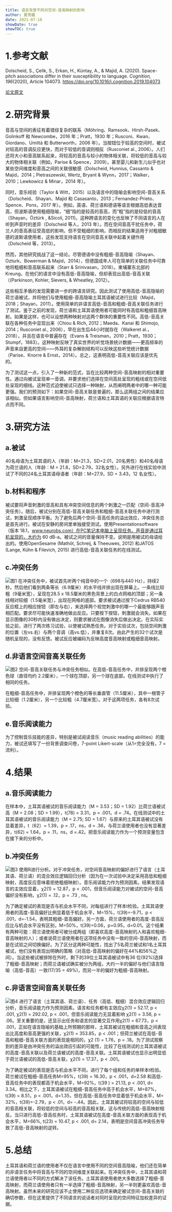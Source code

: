 ```yaml
---
title: 语言背景不同对空间-音高映射的影响
author: 夏秀媚
date: 2021-07-18
showDate: true
showTOC: true
---
```

# 1.参考文献
Dolscheid, S., Çelik, S., Erkan, H., Küntay, A., & Majid, A. (2020). Space-pitch associations differ in their susceptibility to language. *Cognition, 196*(2020), Article 104073. https://doi.org/10.1016/j.cognition.2019.104073

[论文原文](../Source_Files/2021-07-18-XXM1.pdf)
# 2.研究背景
音高与空间的表征有着错综复杂的联系（Möhring、Ramsook、Hirsh-Pasek、Golinkoff 和 Newcombe，2016 年；Pratt，1930 年；Rusconi、Kwan、Giordano、Umiltà 和 Butterworth，2006 年）。当按钮位于较高的空间时，被试对较高的音调反应更快，而对于较低的音调则相反（Rusconiet al., 2006）。人们还将大小和音高联系起来，将较高的音高与较小的物体相关联，将较低的音高与较大的物体相关联（例如，Parise & Spence，2009）。甚至婴儿和新生儿似乎也对某些空间维度和音高之间的关联很敏感（Dolscheid, Hunnius, Cassanto & Majid，2014；Pietraszewski, Wertz, Bryant & Wynn，2017；Walker，2010；Lewkowicz & Minar，2014 年）。

同时，音乐经验（Taylor & Witt，2015）以及语言中的隐喻会影响空间-音高关系（Dolscheid、Shayan、Majid 和 Casasanto，2013；Fernandez-Prieto、Spence、Pons，2017 年）。例如，英语、荷兰语和德语等语言根据高低表达音高，但波斯语使用粗细隐喻，“细”指的是较高的音高，而“粗”指的是较低的音高（Shayan，Öztürk , &Sicoli, 2011)。这种跨语言的变化也反映了不同语言的人在听到声音时的差异（Dolscheid 等人，2013 年）。而在空间音高干扰任务中，荷兰人的音高表征受高低的影响，但不受粗细的影响，而相反的结果适用于对粗细敏感的波斯语使用者，这些发现支持语言在空间音高关联中起着关键作用（Dolscheid 等，2013）。

然而，其他研究挑战了这一结论。尽管德语中没有粗细-音高隐喻（Shayan、Ozturk、Bowerman & Majid，2014），但德国成年人可在简单的关联任务中可靠地将粗细和音高联系起来（Starr & Srinivasan，2018）。柬埔寨东北部的Kreung，在他们的语言中没有高低-音高隐喻，但却表现出高低-音高关联（(Parkinson, Kohler, Sievers, & Wheatley, 2012）。

这些相互矛盾的发现需要进一步的跨语言研究。因此测试了使用高低-音高隐喻的荷兰语被试，并将他们与使用粗细-音高隐喻土耳其语被试进行比较（Majid，2018；Shayan，2011）。使用简单的非语言高低-音高和粗细-音高关联任务进行了测试。鉴于之前的发现，荷兰语和土耳其语使用者可能同时有高低和粗细音高映射。如果是这样，也可以设想两种映射对这两个群体的重要性不同。高低-音高关联在各种任务中显现出来（Chiou & Rich, 2012；Maeda、Kanai 和 Shimojo, 2014；Rusconiet al., 2006），早在出生后44小时就存在（Walkeret al.，2018），并且在语言中普遍存在（Evans & Treisman，2010；Pratt，1930；Stumpf，1883）。这种映射反映了真实世界的听觉场景统计数据——更高频率的声音来自更高的空间——外耳的复杂解剖结构可以反映这些听觉统计数据（Parise、Knorre & Ernst，2014）。总之，这表明高低-音高关联应该是优先的。

为了测试这一点，引入了一种新的范式，旨在比较两种空间-音高映射的相对重要性。通过向被试呈现单一音调，并要求他们选择在空间高处呈现的粗线或在空间低处呈现的细线。这种范式迫使被试只选择一种映射，从而阐明两者中的哪一种可能更强。我们的预测如下：如果空间-音高关联是普遍的，那么这两组之间的结果应该相似。但如果语言影响空间-音高映射，荷兰语和土耳其语的关联应根据语言特点而不同。

# 3.研究方法
## a.被试
40名母语为土耳其语的人（年龄：M=21.3，SD=2.01，20名男性）和40名母语为荷兰语的人（年龄：M = 21.8，SD=2.79，32名女性）。另外进行在线实验中测试了不同的24名土耳其语母语者（年龄：M=27.9，SD = 3.43，12 名女性）。

## b.材料和程序
被试要将声音刺激的音高和具有冲突空间信息的两个刺激之一匹配（空间-音高冲突任务）。随后，被试分别在高低-音高关联任务和粗细-音高关联任务中进行测试，刺激呈现顺序平衡。为了避免后两个空间-音高任务的溢出效应，冲突任务总是首先进行。被试在安静的房间里单独接受测试。使用Presentationsoftware（版本 18.1，www.neurobs.com）在PC笔记本电脑上呈现任务。声音是通过耳机呈现的，大约为 60 dB-a。被试之间的音量保持不变。说明是用被试的母语给出的。使用OpenSesame (Mathôt, Schreij, & Theeuwes, 2012) 和JATOS (Lange, Kühn & Filevich, 2015) 进行高低-音高关联任务的在线测试。

## c.冲突任务
![图1](../Supporting_Information/2021-07-18-XXM1-Fig-1.png)
在冲突任务中，被试首先听两个纯音中的一个（698与440 Hz），持续2秒。然后他们看到两条等长（6.9厘米）的水平线并排出现在屏幕上。一条线比较粗（9毫米宽），呈现在28.5 x 18.5厘米的黑色背景上的白点网格的顶部；另一条线相对较细（1.5毫米宽），出现在网格的底部。要求被试通过按下Cedrus RB540反应框上的相应按钮（即左与右），来选择两个视觉刺激中的哪一个最能够跟声音相匹配。要求尽可能快速准确地做出反应。只要按下按钮，刺激就会消失。如果在显示图像的30秒内没有做出决定，则要求被试在图像消失后做出决定。在实际实验之前，进行了两次练习试验，以使被试熟悉任务。对于实验试次，包括空间刺激的位置（左vs.右）与两个音调（高vs.低），并重复8次。由此产生的32个试次是随机呈现的，没有反馈。被试反应被编码为反映高度音高映射或粗细音高映射。

## d.非语言空间音高关联任务
![图2](../Supporting_Information/2021-07-18-XXM1-Fig-2.png)
空间-音高关联任务与冲突任务相似。在高低-音高任务中，并排呈现两个橙色球（直径均约 2.2厘米），一个球在顶部，另一个球在底部。在线测试中执行了相同的任务。

在粗细-音高任务中，并排呈现两个橙色的等长垂直管（11.5厘米），其中一根管子比较细（1.2厘米），另一个比较粗（4.7厘米宽）。对于这两项任务，各有8次试验。

## e.音乐阅读能力
为了控制音乐技能的差异，特别是被试阅读音乐（music reading abilities）的能力，被试还填写了一份背景调查问卷，7-point Likert-scale（从1=完全没有，7 =流利）。

# 4.结果
## a.音乐阅读能力
在样本中，土耳其语被试的音乐阅读能力（M = 3.53；SD = 1.92）比荷兰语被试高（M = 2.08；SD = 1.99），t(78) = 3.31，p = .001，d = .74。在线测试中的土耳其语被试的音乐阅读能力（M = 2.75; SD = 1.67）与原来的土耳其语被试没有显着差异，t（62）= 1.39，p = .17，ns，d = .36，与荷兰语使用者也没有显著差异，t(62) = 1.64，p = .11，ns，d =.42。把音乐阅读能力作为一个预测变量包含在接下来的分析中。
## b.冲突任务
![图3](../Supporting_Information/2021-07-18-XXM1-Fig-3.png)
使用R进行分析。对于冲突任务，对空间音高映射的偏好进行了语言（土耳其语、荷兰语）的混合效应逻辑回归分析（因为在一次试验中决定采用高低和粗细映射，高度反应意味着拒绝粗细映射）。音乐阅读能力作为预测因素。结果发现语言的主效应显着，χ2(1) = 12.87，p < .001，但音乐阅读能力对被试的空间-音高偏好没有影响，χ2(1) = .12，p = .73 , ns。

为了确定被试的表现是否与机会水平不同，对每组进行了样本t检验。土耳其语使用者的高度-音高偏好比例显着低于机会水平，M=15%，t(39)=-9.71，p < .001，d=-1.54，表明其粗细-音高偏好。另一方面，荷兰语使用者的高度-音高反应比与机会水平没有区别，M=50%，t(39)=0.06，p=0.95，d=0.01。这个结果有两种可能：荷兰语使用者可被分成两组（即喜欢高度-音高映射的人和喜欢粗细-音高映射的人）；或者说荷兰语使用者在这项任务中没有一致的空间-音高映射，而是在试验之间切换偏好。为了区分这两种可能性，找出了5名荷兰被试和1名土耳其被试，他们没有表现出明确的策略（对高低-音高映射的偏好在44%和56%之间）。当这些被试被排除在外时，剩下的39位土耳其语被试中有36 位(92%)选择了粗细-音高映射；而荷兰语被试确实被分为两组，大约一半的偏好与他们语言隐喻（高低-音高）一致(17/35 = 49%)，而另一半的偏好为粗细-音高映射。
## c.非语言空间音高关联任务
![图4](../Supporting_Information/2021-07-18-XXM1-Fig-4.png)
进行了语言（土耳其语、荷兰语）、任务（高低、粗细）混合效应逻辑回归分析，音乐阅读能力作为预测因素。语言和任务都有主效应χ2(1) = 52.17, p < .001, χ2(1) = 292.02, p < .001，但音乐阅读能力无显着影响 χ2(1) = 3.56, p = .06。至关重要的是，还显示出任务和语言的显著交互作用χ2(1) = 67.73，p < .001，正如在语言隐喻的基础上所预期的那样，土耳其被试在粗细和音高之间表现出比高度和音高更强的关联，χ2(1) = 353.85，p < .001；但荷兰被试在高低-音高和粗细-音高关联方面的表现是相同的，χ2 (1) = 1.76，p = .18。为了测试观察到的差异是由冲突任务的溢出效应引起的可能性，比较了在线测试的土耳其语被试的高度-音高关联以及荷兰语被试的高度-音高关联。土耳其语被试也显示出明显低于荷兰语被试的高低-音高关联，χ2(1) = 17.37，p < .001。

为了确定被试的表现是否与机会水平不同，进行了每个组和任务的单样本t检验。荷兰被试在粗细-音高任务M=95%，t(39) = 16.30，p < .001，d=2.58 和高低-音高任务中的表现都高于机会水平，M=92%，t(39 ) = 21.13, p < .001, d= 3.34。相比之下，土耳其语被试在粗细-音高任务中高于机会水平，M=87%，t(39) = 8.51，p < .001，d=1.35，但在高低-音高任务中显着低于机会水平，M= 32%，t(39)=-2.79，p < .01，d= -.44。因此，土耳其被试将较高的空间与较低的音高相关联，将较低的空间与较高的音高相关联，这与传统的高低-音高映射相反。当只进行高低-音高任务时，土耳其语被试在高度-音高关联方面的表现高于机会水平，M=66%, t(23) = 10.47, p < .001, d= 2.14，表明是空间音高冲突任务导致了高低-音高映射的逆转。
# 5.总结
土耳其语和荷兰语的使用者不仅在语言中使用不同的空间音高隐喻，他们还在简单的非语言任务中将音高与不同的空间维度关联起来。在冲突任务中，土耳其语和荷兰语使用者以不同的方式解决了该任务。土耳其语使用者绝大多数选择了粗细-音高映射，而荷兰语使用者只有一半选择了粗细-音高映射，另一半则更喜欢高低-音高映射。虽然未来的研究应该不止使用二种反应选项来确定被试空间-音高关联的确切参数，但在这里提供了不同语言的说话者对同时呈现的空间特征加权差异的证据。





